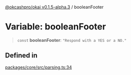 [@okcashpro/okai v0.1.5-alpha.3](../index.md) / booleanFooter

# Variable: booleanFooter

> `const` **booleanFooter**: `"Respond with a YES or a NO."`

## Defined in

[packages/core/src/parsing.ts:34](https://github.com/monilpat/okai/blob/main/packages/core/src/parsing.ts#L34)
